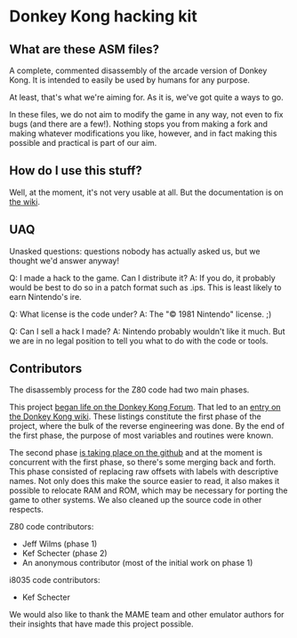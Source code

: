 # Donkey Kong hacking kit

## What are these ASM files?
A complete, commented disassembly of the arcade version of Donkey Kong. It is intended to easily be used by humans for any purpose.

At least, that's what we're aiming for. As it is, we've got quite a ways to go.

In these files, we do not aim to modify the game in any way, not even to fix bugs (and there are a few!). Nothing stops you from making a fork and making whatever modifications you like, however, and in fact making this possible and practical is part of our aim.


## How do I use this stuff?
Well, at the moment, it's not very usable at all. But the documentation is on [the wiki](github.com/furrykef/dkdasm/wiki).


## UAQ
Unasked questions: questions nobody has actually asked us, but we thought we'd answer anyway!

Q: I made a hack to the game. Can I distribute it?
A: If you do, it probably would be best to do so in a patch format such as .ips. This is least likely to earn Nintendo's ire.

Q: What license is the code under?
A: The "© 1981 Nintendo" license. ;)

Q: Can I sell a hack I made?
A: Nintendo probably wouldn't like it much. But we are in no legal position to tell you what to do with the code or tools.


## Contributors
The disassembly process for the Z80 code had two main phases.

This project [began life on the Donkey Kong Forum](http://donkeykongforum.com/index.php?topic=383.0). That led to an [entry on the Donkey Kong wiki](http://wiki.donkeykonggenius.com/Donkey_Kong_Code). These listings constitute the first phase of the project, where the bulk of the reverse engineering was done. By the end of the first phase, the purpose of most variables and routines were known.

The second phase [is taking place on the github](http://www.github.com/furrykef/dkdasm) and at the moment is concurrent with the first phase, so there's some merging back and forth. This phase consisted of replacing raw offsets with labels with descriptive names. Not only does this make the source easier to read, it also makes it possible to relocate RAM and ROM, which may be necessary for porting the game to other systems. We also cleaned up the source code in other respects.

Z80 code contributors:
* Jeff Wilms (phase 1)
* Kef Schecter (phase 2)
* An anonymous contributor (most of the initial work on phase 1)

i8035 code contributors:
* Kef Schecter

We would also like to thank the MAME team and other emulator authors for their insights that have made this project possible.
